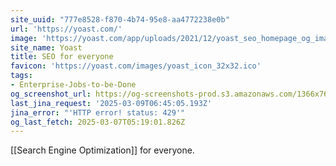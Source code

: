 ```yaml
---
site_uuid: "777e8528-f870-4b74-95e8-aa4772238e0b"
url: 'https://yoast.com/'
image: 'https://yoast.com/app/uploads/2021/12/yoast_seo_homepage_og_image.png'
site_name: Yoast
title: SEO for everyone
favicon: 'https://yoast.com/images/yoast_icon_32x32.ico'
tags:
- Enterprise-Jobs-to-be-Done
og_screenshot_url: https://og-screenshots-prod.s3.amazonaws.com/1366x768/80/false/4993284b7c1624006ee57ddf29fd2a041798b461ca5a91e846aba11cc466490a.jpeg
last_jina_request: '2025-03-09T06:45:05.193Z'
jina_error: "'HTTP error! status: 429'"
og_last_fetch: 2025-03-07T05:19:01.826Z
---
```

[[Search Engine Optimization]] for everyone.  

